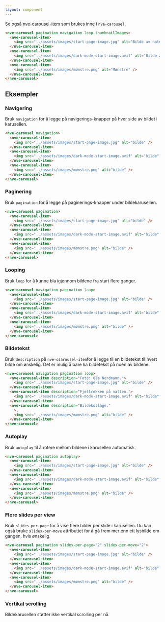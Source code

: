 ```yaml
---
layout: component
---
```


Se også [nve-carousel-item](./nve-carousel-item.html) som brukes inne i `nve-carousel`.

<CodeExamplePreview>

```html
<nve-carousel pagination navigation loop thumbnailImages>
  <nve-carousel-item>
    <img src="../assets/images/start-page-image.jpg" alt="Bilde av naturen i dagslys." />
  </nve-carousel-item>
  <nve-carousel-item>
    <img src="../assets/images/dark-mode-start-image.avif" alt="Bilde av naturen på natten." />
  </nve-carousel-item>
  <nve-carousel-item>
    <img src="../assets/images/mønstre.png" alt="Mønstre" />
  </nve-carousel-item>
</nve-carousel>
```

</CodeExamplePreview>

## Eksempler

### Navigering

Bruk `navigation` for å legge på navigerings-knapper på hver side av bildet i karusellen.
<CodeExamplePreview>

```html
<nve-carousel navigation>
  <nve-carousel-item>
    <img src="../assets/images/start-page-image.jpg" alt="bilde" />
  </nve-carousel-item>
  <nve-carousel-item>
    <img src="../assets/images/dark-mode-start-image.avif" alt="bilde" />
  </nve-carousel-item>
  <nve-carousel-item>
    <img src="../assets/images/mønstre.png" alt="bilde" />
  </nve-carousel-item>
</nve-carousel>
```

</CodeExamplePreview>

### Paginering

Bruk `pagination` for å legge på paginerings-knapper under bildekarusellen.

<CodeExamplePreview>

```html
<nve-carousel pagination>
  <nve-carousel-item>
    <img src="../assets/images/start-page-image.jpg" alt="bilde" />
  </nve-carousel-item>
  <nve-carousel-item>
    <img src="../assets/images/dark-mode-start-image.avif" alt="bilde" />
  </nve-carousel-item>
  <nve-carousel-item>
    <img src="../assets/images/mønstre.png" alt="bilde" />
  </nve-carousel-item>
</nve-carousel>
```

</CodeExamplePreview>

### Looping

Bruk `loop` for å kunne bla igjennom bildene fra start flere ganger.

<CodeExamplePreview>

```html
<nve-carousel navigation pagination loop>
  <nve-carousel-item>
    <img src="../assets/images/start-page-image.jpg" alt="bilde" />
  </nve-carousel-item>
  <nve-carousel-item>
    <img src="../assets/images/dark-mode-start-image.avif" alt="bilde" />
  </nve-carousel-item>
  <nve-carousel-item>
    <img src="../assets/images/mønstre.png" alt="bilde" />
  </nve-carousel-item>
</nve-carousel>
```

</CodeExamplePreview>

### Bildetekst

Bruk `description` på `nve-csarousel-item`for å legge til en bildetekst til hvert bilde om ønskelig. Det er mulig å bare ha bildetekst på noen av bildene.

<CodeExamplePreview>

```html
<nve-carousel navigation pagination loop>
  <nve-carousel-item description="Foto: Ola Nordmann.">
    <img src="../assets/images/start-page-image.jpg" alt="bilde" />
  </nve-carousel-item>
  <nve-carousel-item description="Fjellrekken på natten.">
    <img src="../assets/images/dark-mode-start-image.avif" alt="bilde" />
  </nve-carousel-item>
  <nve-carousel-item description="Bildekollage."
    >.
    <img src="../assets/images/mønstre.png" alt="bilde" />
  </nve-carousel-item>
</nve-carousel>
```

</CodeExamplePreview>

### Autoplay

Bruk `autoplay` til å rotere mellom bildene i karusellen automatisk.

<CodeExamplePreview>

```html
<nve-carousel pagination autoplay>
  <nve-carousel-item>
    <img src="../assets/images/start-page-image.jpg" alt="bilde" />
  </nve-carousel-item>
  <nve-carousel-item>
    <img src="../assets/images/dark-mode-start-image.avif" alt="bilde" />
  </nve-carousel-item>
  <nve-carousel-item>
    <img src="../assets/images/mønstre.png" alt="bilde" />
  </nve-carousel-item>
</nve-carousel>
```

</CodeExamplePreview>

### Flere slides per view

Bruk `slides-per-page` for å vise flere bilder per slide i karusellen. Du kan også bruke `slides-per-move` attributtet for å gå frem mer enn ett lysbilde om gangen, hvis ønskelig.

<CodeExamplePreview>

```html
<nve-carousel pagination slides-per-page="2" slides-per-move="2">
  <nve-carousel-item>
    <img src="../assets/images/start-page-image.jpg" alt="bilde" />
  </nve-carousel-item>
  <nve-carousel-item>
    <img src="../assets/images/dark-mode-start-image.avif" alt="bilde" />
  </nve-carousel-item>
  <nve-carousel-item>
    <img src="../assets/images/mønstre.png" alt="bilde" />
  </nve-carousel-item>
</nve-carousel>
```

</CodeExamplePreview>

### Vertikal scrolling

Bildekarusellen støtter ikke vertikal scrolling per nå.
